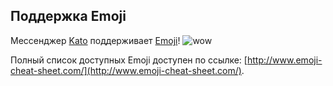 ## Поддержка Emoji

Мессенджер [Kato](https://kato.im) поддерживает [Emoji](http://www.emoji-cheat-sheet.com/)! ![wow](https://s3.amazonaws.com/kato-share/5b7600f98fbdb4d6fb1d8c52591013a475149d6c1695c60c86e3c2d74123291/clip.png)

Полный список доступных Emoji доступен по ссылке: [http://www.emoji-cheat-sheet.com/](http://www.emoji-cheat-sheet.com/).
